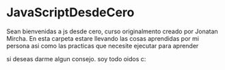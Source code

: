 # JavaScriptDesdeCero
Sean bienvenidas a js desde cero, curso originalmento creado por Jonatan Mircha.   En esta carpeta 
estare llevando las cosas aprendidas por mi persona asi como las practicas que necesite ejecutar 
para aprender

si deseas darme algun consejo. soy todo oidos c:
